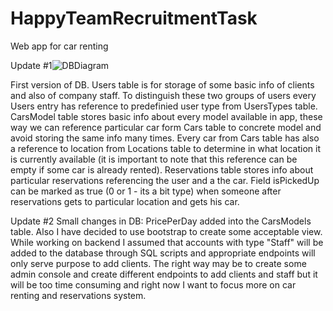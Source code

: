 # HappyTeamRecruitmentTask
Web app for car renting

Update #1![DBDiagram](https://user-images.githubusercontent.com/38327738/223462639-d13bc2cc-546f-44b5-afac-144a6627fb2c.png)

First version of DB. Users table is for storage of some basic info of clients and also of company staff. To distinguish these two groups of users every Users entry has reference to predefinied user type from UsersTypes table. CarsModel table stores basic info about every model available in app, these way we can reference particular car form Cars table to concrete model and avoid storing the same info many times. Every car from Cars table has also a reference to location from Locations table to determine in what location it is currently available (it is important to note that this reference can be empty if some car is already rented). Reservations table stores info about particular reservations referencing the user and a the car. Field isPickedUp can be marked as true (0 or 1 - its a bit type) when someone after reservations gets to particular location and gets his car.

Update #2
Small changes in DB: PricePerDay added into the CarsModels table. 
Also I have decided to use bootstrap to create some acceptable view. 
While working on backend I assumed that accounts with type "Staff" will be added to the database through SQL scripts and appropriate endpoints will only serve purpose to add clients. The right way may be to create some admin console and create different endpoints to add clients and staff but it will be too time consuming and right now I want to focus more on car renting and reservations system.
